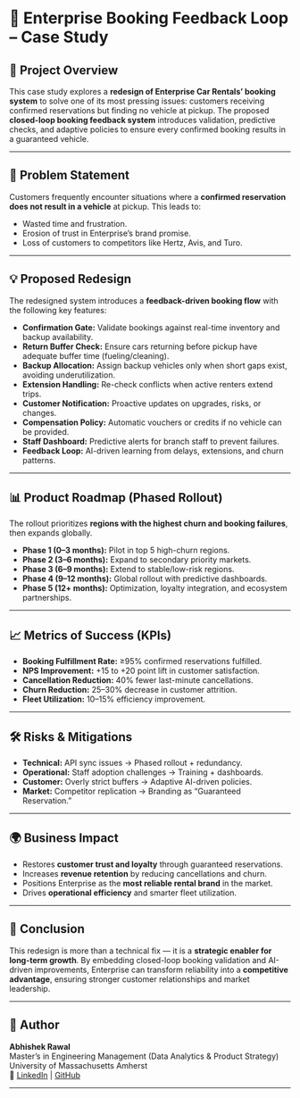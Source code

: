 # 🚗 Enterprise Booking Feedback Loop – Case Study

## 📌 Project Overview
This case study explores a **redesign of Enterprise Car Rentals’ booking system** to solve one of its most pressing issues: customers receiving confirmed reservations but finding no vehicle at pickup. The proposed **closed-loop booking feedback system** introduces validation, predictive checks, and adaptive policies to ensure every confirmed booking results in a guaranteed vehicle.

---

## 🎯 Problem Statement
Customers frequently encounter situations where a **confirmed reservation does not result in a vehicle** at pickup. This leads to:
- Wasted time and frustration.
- Erosion of trust in Enterprise’s brand promise.
- Loss of customers to competitors like Hertz, Avis, and Turo.

---

## 💡 Proposed Redesign
The redesigned system introduces a **feedback-driven booking flow** with the following key features:
- **Confirmation Gate:** Validate bookings against real-time inventory and backup availability.
- **Return Buffer Check:** Ensure cars returning before pickup have adequate buffer time (fueling/cleaning).
- **Backup Allocation:** Assign backup vehicles only when short gaps exist, avoiding underutilization.
- **Extension Handling:** Re-check conflicts when active renters extend trips.
- **Customer Notification:** Proactive updates on upgrades, risks, or changes.
- **Compensation Policy:** Automatic vouchers or credits if no vehicle can be provided.
- **Staff Dashboard:** Predictive alerts for branch staff to prevent failures.
- **Feedback Loop:** AI-driven learning from delays, extensions, and churn patterns.

---

## 📊 Product Roadmap (Phased Rollout)
The rollout prioritizes **regions with the highest churn and booking failures**, then expands globally.

- **Phase 1 (0–3 months):** Pilot in top 5 high-churn regions.  
- **Phase 2 (3–6 months):** Expand to secondary priority markets.  
- **Phase 3 (6–9 months):** Extend to stable/low-risk regions.  
- **Phase 4 (9–12 months):** Global rollout with predictive dashboards.  
- **Phase 5 (12+ months):** Optimization, loyalty integration, and ecosystem partnerships.  

---

## 📈 Metrics of Success (KPIs)
- **Booking Fulfillment Rate:** ≥95% confirmed reservations fulfilled.  
- **NPS Improvement:** +15 to +20 point lift in customer satisfaction.  
- **Cancellation Reduction:** 40% fewer last-minute cancellations.  
- **Churn Reduction:** 25–30% decrease in customer attrition.  
- **Fleet Utilization:** 10–15% efficiency improvement.  

---

## 🛠️ Risks & Mitigations
- **Technical:** API sync issues → Phased rollout + redundancy.  
- **Operational:** Staff adoption challenges → Training + dashboards.  
- **Customer:** Overly strict buffers → Adaptive AI-driven policies.  
- **Market:** Competitor replication → Branding as “Guaranteed Reservation.”  

---

## 🌍 Business Impact
- Restores **customer trust and loyalty** through guaranteed reservations.  
- Increases **revenue retention** by reducing cancellations and churn.  
- Positions Enterprise as the **most reliable rental brand** in the market.  
- Drives **operational efficiency** and smarter fleet utilization.  

---

## 📝 Conclusion
This redesign is more than a technical fix — it is a **strategic enabler for long-term growth**. By embedding closed-loop booking validation and AI-driven improvements, Enterprise can transform reliability into a **competitive advantage**, ensuring stronger customer relationships and market leadership.  

---

## 👤 Author
**Abhishek Rawal**  
Master’s in Engineering Management (Data Analytics & Product Strategy)  
University of Massachusetts Amherst  
🔗 [LinkedIn](https://www.linkedin.com/) | [GitHub](https://github.com/AbhishekRaw718)  

---
